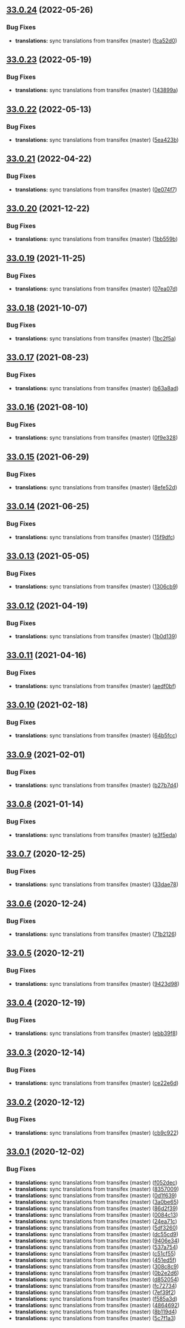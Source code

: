 ## [33.0.24](https://github.com/dhis2/event-charts-app/compare/v33.0.23...v33.0.24) (2022-05-26)


### Bug Fixes

* **translations:** sync translations from transifex (master) ([fca52d0](https://github.com/dhis2/event-charts-app/commit/fca52d0df6f0629843842a6502ff831e7beaddd8))

## [33.0.23](https://github.com/dhis2/event-charts-app/compare/v33.0.22...v33.0.23) (2022-05-19)


### Bug Fixes

* **translations:** sync translations from transifex (master) ([143899a](https://github.com/dhis2/event-charts-app/commit/143899a5ac37ee9bfdfe706744b2f59929de979f))

## [33.0.22](https://github.com/dhis2/event-charts-app/compare/v33.0.21...v33.0.22) (2022-05-13)


### Bug Fixes

* **translations:** sync translations from transifex (master) ([5ea423b](https://github.com/dhis2/event-charts-app/commit/5ea423bca2d42218669b658e7c73817a06df3fed))

## [33.0.21](https://github.com/dhis2/event-charts-app/compare/v33.0.20...v33.0.21) (2022-04-22)


### Bug Fixes

* **translations:** sync translations from transifex (master) ([0e074f7](https://github.com/dhis2/event-charts-app/commit/0e074f7a6e92b5218166956f893768bb7327e459))

## [33.0.20](https://github.com/dhis2/event-charts-app/compare/v33.0.19...v33.0.20) (2021-12-22)


### Bug Fixes

* **translations:** sync translations from transifex (master) ([1bb559b](https://github.com/dhis2/event-charts-app/commit/1bb559bdca3de9a829109e1f20ece8352745e8d1))

## [33.0.19](https://github.com/dhis2/event-charts-app/compare/v33.0.18...v33.0.19) (2021-11-25)


### Bug Fixes

* **translations:** sync translations from transifex (master) ([07ea07d](https://github.com/dhis2/event-charts-app/commit/07ea07d707dacdf306e7257e8bf6ea5998404783))

## [33.0.18](https://github.com/dhis2/event-charts-app/compare/v33.0.17...v33.0.18) (2021-10-07)


### Bug Fixes

* **translations:** sync translations from transifex (master) ([1bc2f5a](https://github.com/dhis2/event-charts-app/commit/1bc2f5a76ac33515dd88e0bcb1480c0b1e522bfc))

## [33.0.17](https://github.com/dhis2/event-charts-app/compare/v33.0.16...v33.0.17) (2021-08-23)


### Bug Fixes

* **translations:** sync translations from transifex (master) ([b63a8ad](https://github.com/dhis2/event-charts-app/commit/b63a8adcec88a12079a2e77ac0bb8bd3dbc0212d))

## [33.0.16](https://github.com/dhis2/event-charts-app/compare/v33.0.15...v33.0.16) (2021-08-10)


### Bug Fixes

* **translations:** sync translations from transifex (master) ([0f9e328](https://github.com/dhis2/event-charts-app/commit/0f9e32845f85a6ef678cc7b3827e7c09764bff7c))

## [33.0.15](https://github.com/dhis2/event-charts-app/compare/v33.0.14...v33.0.15) (2021-06-29)


### Bug Fixes

* **translations:** sync translations from transifex (master) ([8efe52d](https://github.com/dhis2/event-charts-app/commit/8efe52d8005868a9cc18fbd7d1ec26a145fa4c0f))

## [33.0.14](https://github.com/dhis2/event-charts-app/compare/v33.0.13...v33.0.14) (2021-06-25)


### Bug Fixes

* **translations:** sync translations from transifex (master) ([15f9dfc](https://github.com/dhis2/event-charts-app/commit/15f9dfc6e8f52c67445af42d0398b0e6302da72b))

## [33.0.13](https://github.com/dhis2/event-charts-app/compare/v33.0.12...v33.0.13) (2021-05-05)


### Bug Fixes

* **translations:** sync translations from transifex (master) ([1306cb9](https://github.com/dhis2/event-charts-app/commit/1306cb986acc3c96b462b5289377ef4ff48b470c))

## [33.0.12](https://github.com/dhis2/event-charts-app/compare/v33.0.11...v33.0.12) (2021-04-19)


### Bug Fixes

* **translations:** sync translations from transifex (master) ([1b0d139](https://github.com/dhis2/event-charts-app/commit/1b0d139b79bd149081b29e7fb077c129eaf66a1d))

## [33.0.11](https://github.com/dhis2/event-charts-app/compare/v33.0.10...v33.0.11) (2021-04-16)


### Bug Fixes

* **translations:** sync translations from transifex (master) ([aedf0bf](https://github.com/dhis2/event-charts-app/commit/aedf0bf0ccb3bd97b2bd814496adb7cd288a29f5))

## [33.0.10](https://github.com/dhis2/event-charts-app/compare/v33.0.9...v33.0.10) (2021-02-18)


### Bug Fixes

* **translations:** sync translations from transifex (master) ([64b5fcc](https://github.com/dhis2/event-charts-app/commit/64b5fcca276dc2a4b71bc805dda52999bda63213))

## [33.0.9](https://github.com/dhis2/event-charts-app/compare/v33.0.8...v33.0.9) (2021-02-01)


### Bug Fixes

* **translations:** sync translations from transifex (master) ([b27b7d4](https://github.com/dhis2/event-charts-app/commit/b27b7d43a9f245edef37a2ed03b6a3a842bcc32d))

## [33.0.8](https://github.com/dhis2/event-charts-app/compare/v33.0.7...v33.0.8) (2021-01-14)


### Bug Fixes

* **translations:** sync translations from transifex (master) ([e3f5eda](https://github.com/dhis2/event-charts-app/commit/e3f5eda154ae4ee98c7e13de5bfd6e0ba3bd7890))

## [33.0.7](https://github.com/dhis2/event-charts-app/compare/v33.0.6...v33.0.7) (2020-12-25)


### Bug Fixes

* **translations:** sync translations from transifex (master) ([33dae78](https://github.com/dhis2/event-charts-app/commit/33dae78b06090038738c12a3b5ff188d22bfa017))

## [33.0.6](https://github.com/dhis2/event-charts-app/compare/v33.0.5...v33.0.6) (2020-12-24)


### Bug Fixes

* **translations:** sync translations from transifex (master) ([71b2126](https://github.com/dhis2/event-charts-app/commit/71b212618a79c83ed0473657d716c7d531bef621))

## [33.0.5](https://github.com/dhis2/event-charts-app/compare/v33.0.4...v33.0.5) (2020-12-21)


### Bug Fixes

* **translations:** sync translations from transifex (master) ([9423d98](https://github.com/dhis2/event-charts-app/commit/9423d985ea071a08faed7cbb4eaac1305876a5d4))

## [33.0.4](https://github.com/dhis2/event-charts-app/compare/v33.0.3...v33.0.4) (2020-12-19)


### Bug Fixes

* **translations:** sync translations from transifex (master) ([ebb39f8](https://github.com/dhis2/event-charts-app/commit/ebb39f88a51dacea52dd752b8b94cae0c1c73abb))

## [33.0.3](https://github.com/dhis2/event-charts-app/compare/v33.0.2...v33.0.3) (2020-12-14)


### Bug Fixes

* **translations:** sync translations from transifex (master) ([ce22e6d](https://github.com/dhis2/event-charts-app/commit/ce22e6d74fd580311bc26496b7fc37253bf0dea8))

## [33.0.2](https://github.com/dhis2/event-charts-app/compare/v33.0.1...v33.0.2) (2020-12-12)


### Bug Fixes

* **translations:** sync translations from transifex (master) ([cb9c922](https://github.com/dhis2/event-charts-app/commit/cb9c922798099e568d358b1557a594c2a9ad5875))

## [33.0.1](https://github.com/dhis2/event-charts-app/compare/v33.0.0...v33.0.1) (2020-12-02)


### Bug Fixes

* **translations:** sync translations from transifex (master) ([f052dec](https://github.com/dhis2/event-charts-app/commit/f052decc86bd6d3d9e430c405598ff81e05a516a))
* **translations:** sync translations from transifex (master) ([8357009](https://github.com/dhis2/event-charts-app/commit/8357009041a5ccc364b6a5fe446f3cf7ea3a445f))
* **translations:** sync translations from transifex (master) ([0d1f639](https://github.com/dhis2/event-charts-app/commit/0d1f63941dd2b1934c08ee0bf9255901f5ffdafa))
* **translations:** sync translations from transifex (master) ([3a0be65](https://github.com/dhis2/event-charts-app/commit/3a0be65d2036a4885e6847aa294accedd5341e08))
* **translations:** sync translations from transifex (master) ([86d2f39](https://github.com/dhis2/event-charts-app/commit/86d2f39d7bf207bd92c3d65a6a4ec25307bf8e16))
* **translations:** sync translations from transifex (master) ([0084c13](https://github.com/dhis2/event-charts-app/commit/0084c13325dd5d05640b2f86b77649a40e3eb3d9))
* **translations:** sync translations from transifex (master) ([24ea71c](https://github.com/dhis2/event-charts-app/commit/24ea71c5080ad43d6f984c410ebe772d768b9c59))
* **translations:** sync translations from transifex (master) ([5df3260](https://github.com/dhis2/event-charts-app/commit/5df3260a195f981ac8fed53d8620d865b31465d1))
* **translations:** sync translations from transifex (master) ([dc55cd9](https://github.com/dhis2/event-charts-app/commit/dc55cd966e1dcf677a52c32adeb8501898a6b015))
* **translations:** sync translations from transifex (master) ([9406e34](https://github.com/dhis2/event-charts-app/commit/9406e341029da38cef54b3df46cfaf7fcaf6ff1b))
* **translations:** sync translations from transifex (master) ([537a754](https://github.com/dhis2/event-charts-app/commit/537a754c2321ce5bac196fbdc5128186489d74d8))
* **translations:** sync translations from transifex (master) ([c51cf55](https://github.com/dhis2/event-charts-app/commit/c51cf55c83447b7c3e37594e4269a047ecea90ad))
* **translations:** sync translations from transifex (master) ([451ed5f](https://github.com/dhis2/event-charts-app/commit/451ed5f746f7a18c28bdbfc6e11937eb76b8d9dc))
* **translations:** sync translations from transifex (master) ([308c8c9](https://github.com/dhis2/event-charts-app/commit/308c8c98654fa3f0078f904ea25611572fe08e90))
* **translations:** sync translations from transifex (master) ([0b2e2d6](https://github.com/dhis2/event-charts-app/commit/0b2e2d6b6ab6864d9eb91247e22ba3276949c90d))
* **translations:** sync translations from transifex (master) ([d852054](https://github.com/dhis2/event-charts-app/commit/d85205420979df82ad9c7e0ffe2a8ad01994b966))
* **translations:** sync translations from transifex (master) ([fc72734](https://github.com/dhis2/event-charts-app/commit/fc727346b0cbf808f42a01914b0613d7fb2ac0d1))
* **translations:** sync translations from transifex (master) ([7ef39f2](https://github.com/dhis2/event-charts-app/commit/7ef39f285f33c7a7ca2013a0cc628d481defda9f))
* **translations:** sync translations from transifex (master) ([f585a3d](https://github.com/dhis2/event-charts-app/commit/f585a3dc2c2df93f0307b7a4cab29e9c805e939a))
* **translations:** sync translations from transifex (master) ([4864692](https://github.com/dhis2/event-charts-app/commit/48646928ae25911af9ad11ac903897b29d50e37c))
* **translations:** sync translations from transifex (master) ([8b119d4](https://github.com/dhis2/event-charts-app/commit/8b119d482bb9eec013a53aa8c204a0e1399a17b0))
* **translations:** sync translations from transifex (master) ([5c7f1a3](https://github.com/dhis2/event-charts-app/commit/5c7f1a3f51969f15cac5ee0e07cafffa42142bfc))
